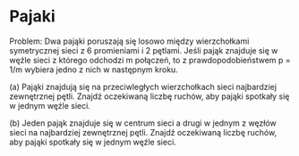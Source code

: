 # Pajaki
Problem:
Dwa pająki poruszają się losowo między wierzchołkami symetrycznej sieci z 6 promieniami i 2 pętlami.
Jeśli pająk znajduje się w węźle sieci z którego odchodzi m połączeń, to z prawdopodobieństwem p = 1/m wybiera jedno z nich w następnym kroku.

(a) Pająki znajdują się na przeciwległych wierzchołkach sieci najbardziej zewnętrznej pętli. Znajdź oczekiwaną liczbę ruchów, aby pająki spotkały się w jednym węźle sieci.

(b) Jeden pająk znajduje się w centrum sieci a drugi w jednym z węzłów sieci na najbardziej zewnętrznej pętli. Znajdź oczekiwaną liczbę ruchów, aby pająki spotkały się w jednym węźle sieci.
